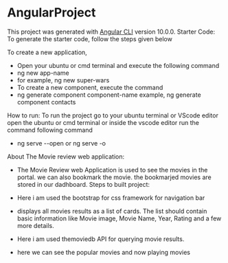 # AngularProject

This project was generated with [Angular CLI](https://github.com/angular/angular-cli) version 10.0.0.
Starter Code:
To generate the starter code, follow the steps given below

To create a new application,

* Open your ubuntu or cmd terminal and execute the following command
* ng new app-name
* for example, ng new super-wars
* To create a new component, execute the command
* ng generate component component-name
example, ng generate component contacts

How to run:
To run the project go to your ubuntu terminal or VScode editor
open the ubuntu or cmd terminal or inside the vscode editor
run the command following command
* ng serve --open or ng serve -o

About The Movie review web application:
  *   The Movie Review web Application is used to see the movies in the portal. we can also bookmark the movie. the bookmarjed movies are stored in our dadhboard.
Steps to built project:
*   Here i am used the bootstrap for css framework  for navigation bar
*   displays all movies results as a list of cards. The list should contain basic information like Movie image, Movie Name, Year, Rating and a few
    more details.
*   Here i am used themoviedb API for querying movie results.

*   here we can see the popular movies and now playing movies
